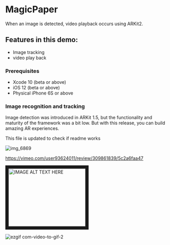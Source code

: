 # MagicPaper

When an image is detected,  video playback occurs using ARKit2.

## Features in this demo:
* Image tracking 
* video play back


### Prerequisites


* Xcode 10 (beta or above)
* iOS 12 (beta or above)
* Physical iPhone 6S or above

### Image recognition and tracking


Image detection was introduced in ARKit 1.5, but the functionality and maturity of the framework was a bit low. But with this release, you can build amazing AR experiences. 

This file is updated to check if readme works

![img_6869](https://user-images.githubusercontent.com/36542195/50647290-23082180-0f70-11e9-8a8a-b217813f4569.PNG)


https://vimeo.com/user93624011/review/309861839/5c2a6faa47


<a href="https://vimeo.com/user93624011/review/309861839/5c2a6faa47
" target="_blank"><img src="https://user-images.githubusercontent.com/36542195/50647290-23082180-0f70-11e9-8a8a-b217813f4569.PNG" 
alt="IMAGE ALT TEXT HERE" width="240" height="180" border="10" /></a>

![ezgif com-video-to-gif-2](https://user-images.githubusercontent.com/36542195/50773197-19d8c680-1288-11e9-8c00-d7c8c63f4b4e.gif)
